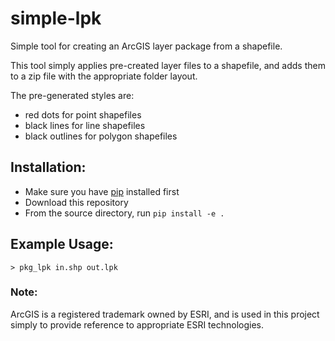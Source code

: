 # simple-lpk
Simple tool for creating an ArcGIS layer package from a shapefile.

This tool simply applies pre-created layer files to a shapefile, and adds them to a zip file with the appropriate
folder layout.

The pre-generated styles are:
* red dots for point shapefiles
* black lines for line shapefiles
* black outlines for polygon shapefiles


## Installation:
* Make sure you have [pip](https://pip.pypa.io/en/stable/installing.html#pip-included-with-python) installed first
* Download this repository
* From the source directory, run ```pip install -e .```


## Example Usage:

```console
> pkg_lpk in.shp out.lpk
```


### Note:
ArcGIS is a registered trademark owned by ESRI, and is used in this project simply to provide reference to appropriate ESRI technologies.